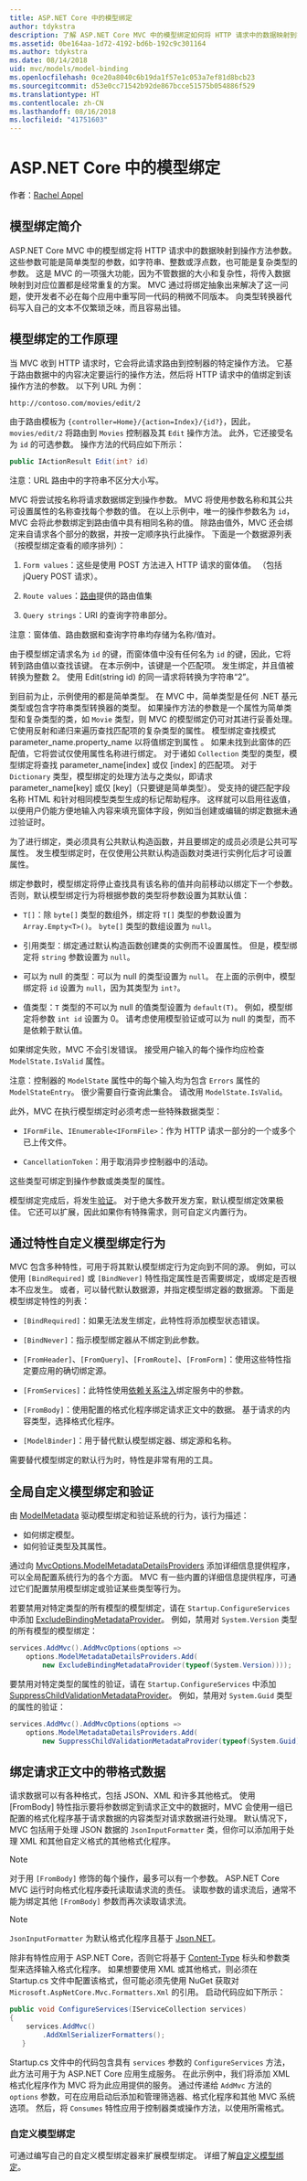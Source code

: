 ```yaml
---
title: ASP.NET Core 中的模型绑定
author: tdykstra
description: 了解 ASP.NET Core MVC 中的模型绑定如何将 HTTP 请求中的数据映射到操作方法参数。
ms.assetid: 0be164aa-1d72-4192-bd6b-192c9c301164
ms.author: tdykstra
ms.date: 08/14/2018
uid: mvc/models/model-binding
ms.openlocfilehash: 0ce20a8040c6b19da1f57e1c053a7ef81d8bcb23
ms.sourcegitcommit: d53e0cc71542b92de867bcce51575b054886f529
ms.translationtype: HT
ms.contentlocale: zh-CN
ms.lasthandoff: 08/16/2018
ms.locfileid: "41751603"
---
```

# <a name="model-binding-in-aspnet-core"></a>ASP.NET Core 中的模型绑定

作者：[Rachel Appel](https://github.com/rachelappel)

## <a name="introduction-to-model-binding"></a>模型绑定简介

ASP.NET Core MVC 中的模型绑定将 HTTP 请求中的数据映射到操作方法参数。 这些参数可能是简单类型的参数，如字符串、整数或浮点数，也可能是复杂类型的参数。 这是 MVC 的一项强大功能，因为不管数据的大小和复杂性，将传入数据映射到对应位置都是经常重复的方案。 MVC 通过将绑定抽象出来解决了这一问题，使开发者不必在每个应用中重写同一代码的稍微不同版本。 向类型转换器代码写入自己的文本不仅繁琐乏味，而且容易出错。

## <a name="how-model-binding-works"></a>模型绑定的工作原理

当 MVC 收到 HTTP 请求时，它会将此请求路由到控制器的特定操作方法。 它基于路由数据中的内容决定要运行的操作方法，然后将 HTTP 请求中的值绑定到该操作方法的参数。 以下列 URL 为例：

`http://contoso.com/movies/edit/2`

由于路由模板为 `{controller=Home}/{action=Index}/{id?}`，因此，`movies/edit/2` 将路由到 `Movies` 控制器及其 `Edit` 操作方法。 此外，它还接受名为 `id` 的可选参数。 操作方法的代码应如下所示：

```csharp
public IActionResult Edit(int? id)
   ```

注意：URL 路由中的字符串不区分大小写。

MVC 将尝试按名称将请求数据绑定到操作参数。 MVC 将使用参数名称和其公共可设置属性的名称查找每个参数的值。 在以上示例中，唯一的操作参数名为 `id`，MVC 会将此参数绑定到路由值中具有相同名称的值。 除路由值外，MVC 还会绑定来自请求各个部分的数据，并按一定顺序执行此操作。 下面是一个数据源列表（按模型绑定查看的顺序排列）：

1. `Form values`：这些是使用 POST 方法进入 HTTP 请求的窗体值。 （包括 jQuery POST 请求）。

2. `Route values`：[路由](xref:fundamentals/routing)提供的路由值集

3. `Query strings`：URI 的查询字符串部分。

<!-- DocFX BUG
The link works but generates an error when building with DocFX
@fundamentals/routing
[Routing](xref:fundamentals/routing)
-->

注意：窗体值、路由数据和查询字符串均存储为名称/值对。

由于模型绑定请求名为 `id` 的键，而窗体值中没有任何名为 `id` 的键，因此，它将转到路由值以查找该键。 在本示例中，该键是一个匹配项。 发生绑定，并且值被转换为整数 2。 使用 Edit(string id) 的同一请求将转换为字符串“2”。

到目前为止，示例使用的都是简单类型。 在 MVC 中，简单类型是任何 .NET 基元类型或包含字符串类型转换器的类型。 如果操作方法的参数是一个属性为简单类型和复杂类型的类，如 `Movie` 类型，则 MVC 的模型绑定仍可对其进行妥善处理。 它使用反射和递归来遍历查找匹配项的复杂类型的属性。 模型绑定查找模式 parameter_name.property_name 以将值绑定到属性 。 如果未找到此窗体的匹配值，它将尝试仅使用属性名称进行绑定。 对于诸如 `Collection` 类型的类型，模型绑定将查找 parameter_name[index] 或仅 [index] 的匹配项。 对于 `Dictionary` 类型，模型绑定的处理方法与之类似，即请求 parameter_name[key] 或仅 [key]（只要键是简单类型）。 受支持的键匹配字段名称 HTML 和针对相同模型类型生成的标记帮助程序。 这样就可以启用往返值，以便用户仍能方便地输入内容来填充窗体字段，例如当创建或编辑的绑定数据未通过验证时。

为了进行绑定，类必须具有公共默认构造函数，并且要绑定的成员必须是公共可写属性。 发生模型绑定时，在仅使用公共默认构造函数对类进行实例化后才可设置属性。

绑定参数时，模型绑定将停止查找具有该名称的值并向前移动以绑定下一个参数。 否则，默认模型绑定行为将根据参数的类型将参数设置为其默认值：

* `T[]`：除 `byte[]` 类型的数组外，绑定将 `T[]` 类型的参数设置为 `Array.Empty<T>()`。 `byte[]` 类型的数组设置为 `null`。

* 引用类型：绑定通过默认构造函数创建类的实例而不设置属性。 但是，模型绑定将 `string` 参数设置为 `null`。

* 可以为 null 的类型：可以为 null 的类型设置为 `null`。 在上面的示例中，模型绑定将 `id` 设置为 `null`，因为其类型为 `int?`。

* 值类型：`T` 类型的不可以为 null 的值类型设置为 `default(T)`。 例如，模型绑定将参数 `int id` 设置为 0。 请考虑使用模型验证或可以为 null 的类型，而不是依赖于默认值。

如果绑定失败，MVC 不会引发错误。 接受用户输入的每个操作均应检查 `ModelState.IsValid` 属性。

注意：控制器的 `ModelState` 属性中的每个输入均为包含 `Errors` 属性的 `ModelStateEntry`。 很少需要自行查询此集合。 请改用 `ModelState.IsValid`。

此外，MVC 在执行模型绑定时必须考虑一些特殊数据类型：

* `IFormFile`、`IEnumerable<IFormFile>`：作为 HTTP 请求一部分的一个或多个已上传文件。

* `CancellationToken`：用于取消异步控制器中的活动。

这些类型可绑定到操作参数或类类型的属性。

模型绑定完成后，将发生[验证](validation.md)。 对于绝大多数开发方案，默认模型绑定效果极佳。 它还可以扩展，因此如果你有特殊需求，则可自定义内置行为。

## <a name="customize-model-binding-behavior-with-attributes"></a>通过特性自定义模型绑定行为

MVC 包含多种特性，可用于将其默认模型绑定行为定向到不同的源。 例如，可以使用 `[BindRequired]` 或 `[BindNever]` 特性指定属性是否需要绑定，或绑定是否根本不应发生。 或者，可以替代默认数据源，并指定模型绑定器的数据源。 下面是模型绑定特性的列表：

* `[BindRequired]`：如果无法发生绑定，此特性将添加模型状态错误。

* `[BindNever]`：指示模型绑定器从不绑定到此参数。

* `[FromHeader]`、`[FromQuery]`、`[FromRoute]`、`[FromForm]`：使用这些特性指定要应用的确切绑定源。

* `[FromServices]`：此特性使用[依赖关系注入](../../fundamentals/dependency-injection.md)绑定服务中的参数。

* `[FromBody]`：使用配置的格式化程序绑定请求正文中的数据。 基于请求的内容类型，选择格式化程序。

* `[ModelBinder]`：用于替代默认模型绑定器、绑定源和名称。

需要替代模型绑定的默认行为时，特性是非常有用的工具。

## <a name="customize-model-binding-and-validation-globally"></a>全局自定义模型绑定和验证

由 [ModelMetadata](/dotnet/api/microsoft.aspnetcore.mvc.modelbinding.modelmetadata) 驱动模型绑定和验证系统的行为，该行为描述：

* 如何绑定模型。
* 如何验证类型及其属性。

通过向 [MvcOptions.ModelMetadataDetailsProviders](/dotnet/api/microsoft.aspnetcore.mvc.mvcoptions.modelmetadatadetailsproviders#Microsoft_AspNetCore_Mvc_MvcOptions_ModelMetadataDetailsProviders) 添加详细信息提供程序，可以全局配置系统行为的各个方面。 MVC 有一些内置的详细信息提供程序，可通过它们配置禁用模型绑定或验证某些类型等行为。

若要禁用对特定类型的所有模型的模型绑定，请在 `Startup.ConfigureServices` 中添加 [ExcludeBindingMetadataProvider](/dotnet/api/microsoft.aspnetcore.mvc.modelbinding.metadata.excludebindingmetadataprovider)。 例如，禁用对 `System.Version` 类型的所有模型的模型绑定：

```csharp
services.AddMvc().AddMvcOptions(options =>
    options.ModelMetadataDetailsProviders.Add(
        new ExcludeBindingMetadataProvider(typeof(System.Version))));
```

要禁用对特定类型的属性的验证，请在 `Startup.ConfigureServices` 中添加 [SuppressChildValidationMetadataProvider](/dotnet/api/microsoft.aspnetcore.mvc.modelbinding.suppresschildvalidationmetadataprovider)。 例如，禁用对 `System.Guid` 类型的属性的验证：

```csharp
services.AddMvc().AddMvcOptions(options =>
    options.ModelMetadataDetailsProviders.Add(
        new SuppressChildValidationMetadataProvider(typeof(System.Guid))));
```

## <a name="bind-formatted-data-from-the-request-body"></a>绑定请求正文中的带格式数据

请求数据可以有各种格式，包括 JSON、XML 和许多其他格式。 使用 [FromBody] 特性指示要将参数绑定到请求正文中的数据时，MVC 会使用一组已配置的格式化程序基于请求数据的内容类型对请求数据进行处理。 默认情况下，MVC 包括用于处理 JSON 数据的 `JsonInputFormatter` 类，但你可以添加用于处理 XML 和其他自定义格式的其他格式化程序。

> [!NOTE]
> 对于用 `[FromBody]` 修饰的每个操作，最多可以有一个参数。 ASP.NET Core MVC 运行时向格式化程序委托读取请求流的责任。 读取参数的请求流后，通常不能为绑定其他 `[FromBody]` 参数而再次读取请求流。

> [!NOTE]
> `JsonInputFormatter` 为默认格式化程序且基于 [Json.NET](https://www.newtonsoft.com/json)。

除非有特性应用于 ASP.NET Core，否则它将基于 [Content-Type](https://www.w3.org/Protocols/rfc1341/4_Content-Type.html) 标头和参数类型来选择输入格式化程序。 如果想要使用 XML 或其他格式，则必须在 Startup.cs 文件中配置该格式，但可能必须先使用 NuGet 获取对 `Microsoft.AspNetCore.Mvc.Formatters.Xml` 的引用。 启动代码应如下所示：

```csharp
public void ConfigureServices(IServiceCollection services)
{
    services.AddMvc()
        .AddXmlSerializerFormatters();
   }
```

Startup.cs 文件中的代码包含具有 `services` 参数的 `ConfigureServices` 方法，此方法可用于为 ASP.NET Core 应用生成服务。 在此示例中，我们将添加 XML 格式化程序作为 MVC 将为此应用提供的服务。 通过传递给 `AddMvc` 方法的 `options` 参数，可在应用启动后添加和管理筛选器、格式化程序和其他 MVC 系统选项。 然后，将 `Consumes` 特性应用于控制器类或操作方法，以使用所需格式。

### <a name="custom-model-binding"></a>自定义模型绑定

可通过编写自己的自定义模型绑定器来扩展模型绑定。 详细了解[自定义模型绑定](../advanced/custom-model-binding.md)。

